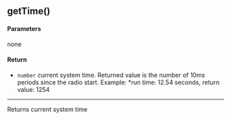 <!-- This file was generated by the script. Do not edit it, any changes will be lost! -->

## getTime()



#### Parameters

none

#### Return

* `number` current system time. Returned value is the 
number of 10ms periods since the radio start. Example: 
 *run time: 12.54 seconds, return value: 1254




---
Returns current system time


